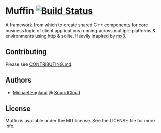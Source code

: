 # Muffin [![Build Status](https://travis-ci.org/michaelengland/Muffin.svg?branch=master)](https://travis-ci.org/michaelengland/Muffin)

A framework from which to create shared C++ components for core business logic of client applications running across multiple platforms & environments using http & sqlite. Heavily inspired by [mx3](https://github.com/libmx3/mx3).

## Contributing

Please see [CONTRIBUTING.md](CONTRIBUTING.md).

## Authors

  - [Michael England](https://github.com/michaelengland) @ [SoundCloud](https://github.com/soundcloud)

## License

Muffin is available under the MIT license. See the LICENSE file for more info.

